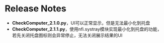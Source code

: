 Release Notes
==
- **CheckComputer_2.1.0.py**，UI可以正常显示，但是无法最小化到托盘
- **CheckComputer_2.1.1.py**，使用nfi.systray模块实现最小化到托盘的功能，若先关闭托盘图标则会异常停止，无法关闭展示结果的UI